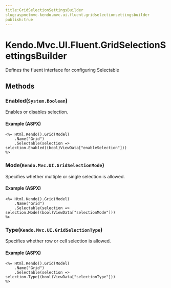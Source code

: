 ```yaml
---
title:GridSelectionSettingsBuilder
slug:aspnetmvc-kendo.mvc.ui.fluent.gridselectionsettingsbuilder
publish:true
---
```


# Kendo.Mvc.UI.Fluent.GridSelectionSettingsBuilder
Defines the fluent interface for configuring Selectable



## Methods

### Enabled(`System.Boolean`)
Enables or disables selection.




#### Example (ASPX)
    <%= Html.Kendo().Grid(Model)
        .Name("Grid")
        .Selectable(selection => selection.Enabled((bool)ViewData["enableSelection"]))
    %>


### Mode(`Kendo.Mvc.UI.GridSelectionMode`)
Specifies whether multiple or single selection is allowed.




#### Example (ASPX)
    <%= Html.Kendo().Grid(Model)
        .Name("Grid")
        .Selectable(selection => selection.Mode((bool)ViewData["selectionMode"]))
    %>


### Type(`Kendo.Mvc.UI.GridSelectionType`)
Specifies whether row or cell selection is allowed.




#### Example (ASPX)
    <%= Html.Kendo().Grid(Model)
        .Name("Grid")
        .Selectable(selection => selection.Type((bool)ViewData["selectionType"]))
    %>



